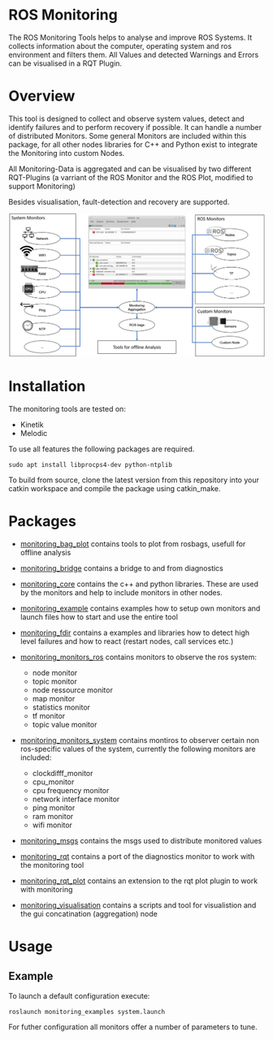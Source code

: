 # ROS Monitoring

The ROS Monitoring Tools helps to analyse and improve ROS Systems. It collects information about the computer, operating system and ros environment and filters them. All Values and detected Warnings and Errors can be visualised in a RQT Plugin.

# Overview

This tool is designed to collect and observe system values, detect and identify failures and to perform recovery if possible. It can handle a number of distributed Monitors. Some general Monitors are included within this package, for all other nodes libraries for C++ and Python exist to integrate the Monitoring into custom Nodes. 

All Monitoring-Data is aggregated and can be visualised by two different RQT-Plugins (a varriant of the ROS Monitor and the ROS Plot, modified to support Monitoring)

Besides visualisation, fault-detection and recovery are supported. 


![Overview_Image_Monitoring](monitoring/images/Monitoring_Overview.png)


# Installation

The monitoring tools are tested on:

- Kinetik
- Melodic

To use all features the following packages are required.

    sudo apt install libprocps4-dev python-ntplib

To build from source, clone the latest version from this repository into your catkin workspace and compile the package using catkin_make.

# Packages

* [monitoring_bag_plot](monitoring_bag_plot) contains tools to plot from rosbags, usefull for offline analysis

* [monitoring_bridge](monitoring_bridge) contains a bridge to and from diagnostics

* [monitoring_core](monitoring_core) contains the c++ and python libraries. These are used by the monitors and help to include monitors in other nodes.

* [monitoring_example](monitoring_example) contains examples how to setup own monitors and launch files how to start and use the entire tool

* [monitoring_fdir](monitoring_fdir) contains a examples and libraries how to detect high level failures and how to react (restart nodes, call services etc.)

* [monitoring_monitors_ros](monitoring_monitors_ros) contains monitors to observe the ros system:

	* node monitor
	* topic monitor
	* node ressource monitor
	* map monitor
	* statistics monitor
	* tf monitor
	* topic value monitor

* [monitoring_monitors_system](monitoring_monitors_system) contains montiros to observer certain non ros-specific values of the system, currently the following monitors are included:

	* clockdifff_monitor
	* cpu_monitor
	* cpu frequency monitor
	* network interface monitor
	* ping monitor
	* ram monitor
	* wifi monitor

* [monitoring_msgs](monitoring_msgs) contains the msgs used to distribute monitored values

* [monitoring_rqt](monitoring_rqt) contains a port of the diagnostics monitor to work with the monitoring tool

* [monitoring_rqt_plot](monitoring_rqt_plot) contains an extension to the rqt plot plugin to work with monitoring

* [monitoring_visualisation](monitoring_visualisation) contains a scripts and tool for visualistion and the gui concatination (aggregation) node

# Usage

## Example

To launch a default configuration execute:
    
    roslaunch monitoring_examples system.launch
    
For futher configuration all monitors offer a number of parameters to tune.





